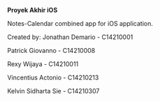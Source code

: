 **Proyek Akhir iOS**

Notes-Calendar combined app for iOS application. 

Created by:
Jonathan Demario     -  C14210001

Patrick Giovanno     -  C14210008

Rexy Wijaya          -  C14210011

Vincentius Actonio   -  C14210213

Kelvin Sidharta Sie  -  C14210307

